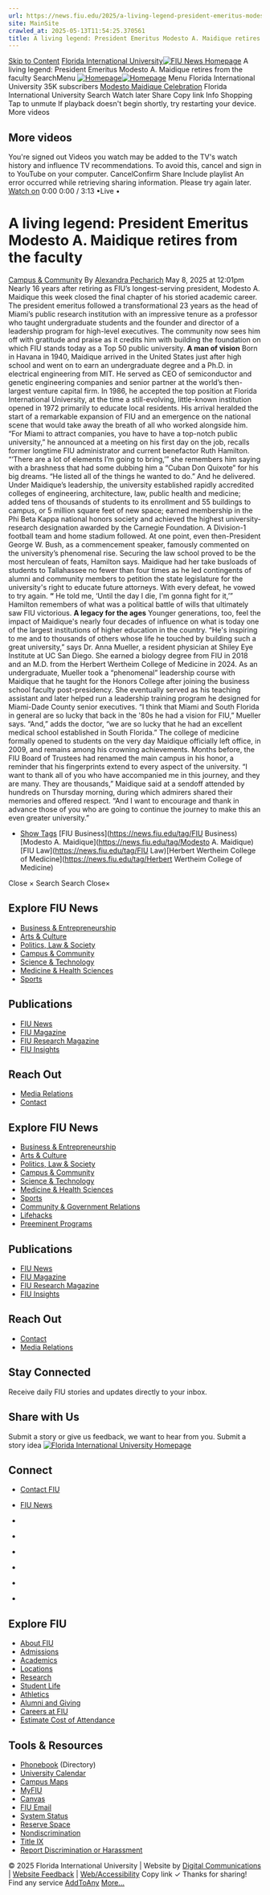 ```yaml
---
url: https://news.fiu.edu/2025/a-living-legend-president-emeritus-modesto-a-maidique-retires-from-the-faculty?utm_term=homepage
site: MainSite
crawled_at: 2025-05-13T11:54:25.370561
title: A living legend: President Emeritus Modesto A. Maidique retires from the faculty  | FIU News - Florida International University
---
```


[Skip to Content](https://news.fiu.edu/2025/a-living-legend-president-emeritus-modesto-a-maidique-retires-from-the-faculty?utm_term=homepage#main)
[Florida International University](https://www.fiu.edu/)[![FIU News Homepage](https://news.fiu.edu/_assets/images/fiu-news-logo.png)](https://news.fiu.edu/index)
A living legend: President Emeritus Modesto A. Maidique retires from the faculty 
SearchMenu
[![Homepage](https://news.fiu.edu/_assets/images/fiu-news-logo.png)![Homepage](https://news.fiu.edu/_assets/images/fiu-news-logo-mobile.png)](https://news.fiu.edu/index)
Menu
Florida International University
35K subscribers
[Modesto Maidique Celebration](https://www.youtube.com/watch?v=_zhptZSkoys)
Florida International University
Search
Watch later
Share
Copy link
Info
Shopping
Tap to unmute
If playback doesn't begin shortly, try restarting your device.
More videos
## More videos
You're signed out
Videos you watch may be added to the TV's watch history and influence TV recommendations. To avoid this, cancel and sign in to YouTube on your computer.
CancelConfirm
Share
Include playlist
An error occurred while retrieving sharing information. Please try again later.
[Watch on](https://www.youtube.com/watch?v=_zhptZSkoys&embeds_referring_euri=https%3A%2F%2Fnews.fiu.edu%2F)
0:00
0:00 / 3:13
•Live
•
[](https://www.youtube.com/watch?v=_zhptZSkoys "Watch on YouTube")
# A living legend: President Emeritus Modesto A. Maidique retires from the faculty 
[Campus & Community](https://news.fiu.edu/campus-and-community/index)
By [Alexandra Pecharich](https://news.fiu.edu/author/alexandra-pecharich)
May 8, 2025 at 12:01pm
[](https://www.addtoany.com/share#url=https%3A%2F%2Fnews.fiu.edu%2F2025%2Fa-living-legend-president-emeritus-modesto-a-maidique-retires-from-the-faculty%3Futm_term%3Dhomepage&title=A%20living%20legend%3A%20President%20Emeritus%20Modesto%20A.%20Maidique%20retires%20from%20the%20faculty%20%7C%20FIU%20News%20-%20Florida%20International%20University)
Nearly 16 years after retiring as FIU’s longest-serving president, Modesto A. Maidique this week closed the final chapter of his storied academic career.
The president emeritus followed a transformational 23 years as the head of Miami’s public research institution with an impressive tenure as a professor who taught undergraduate students and the founder and director of a leadership program for high-level executives.
The community now sees him off with gratitude and praise as it credits him with building the foundation on which FIU stands today as a Top 50 public university.
**A man of vision**
Born in Havana in 1940, Maidique arrived in the United States just after high school and went on to earn an undergraduate degree and a Ph.D. in electrical engineering from MIT. He served as CEO of semiconductor and genetic engineering companies and senior partner at the world’s then-largest venture capital firm.
In 1986, he accepted the top position at Florida International University, at the time a still-evolving, little-known institution opened in 1972 primarily to educate local residents. His arrival heralded the start of a remarkable expansion of FIU and an emergence on the national scene that would take away the breath of all who worked alongside him.
“For Miami to attract companies, you have to have a top-notch public university,” he announced at a meeting on his first day on the job, recalls former longtime FIU administrator and current benefactor Ruth Hamilton. “‘There are a lot of elements I’m going to bring,’” she remembers him saying with a brashness that had some dubbing him a “Cuban Don Quixote” for his big dreams. “He listed all of the things he wanted to do.”
And he delivered.
Under Maidique’s leadership, the university established rapidly accredited colleges of engineering, architecture, law, public health and medicine; added tens of thousands of students to its enrollment and 55 buildings to campus, or 5 million square feet of new space; earned membership in the Phi Beta Kappa national honors society and achieved the highest university-research designation awarded by the Carnegie Foundation. A Division-1 football team and home stadium followed. At one point, even then-President George W. Bush, as a commencement speaker, famously commented on the university’s phenomenal rise.
Securing the law school proved to be the most herculean of feats, Hamilton says. Maidique had her take busloads of students to Tallahassee no fewer than four times as he led contingents of alumni and community members to petition the state legislature for the university's right to educate future attorneys. With every defeat, he vowed to try again.
**“** He told me, ‘Until the day I die, I'm gonna fight for it,’” Hamilton remembers of what was a political battle of wills that ultimately saw FIU victorious.
**A legacy for the ages**
Younger generations, too, feel the impact of Maidique's nearly four decades of influence on what is today one of the largest institutions of higher education in the country.
“He's inspiring to me and to thousands of others whose life he touched by building such a great university,” says Dr. Anna Mueller, a resident physician at Shiley Eye Institute at UC San Diego. She earned a biology degree from FIU in 2018 and an M.D. from the Herbert Wertheim College of Medicine in 2024.
As an undergraduate, Mueller took a “phenomenal” leadership course with Maidique that he taught for the Honors College after joining the business school faculty post-presidency. She eventually served as his teaching assistant and later helped run a leadership training program he designed for Miami-Dade County senior executives.
“I think that Miami and South Florida in general are so lucky that back in the '80s he had a vision for FIU,” Mueller says. “And,” adds the doctor, “we are so lucky that he had an excellent medical school established in South Florida.”
The college of medicine formally opened to students on the very day Maidique officially left office, in 2009, and remains among his crowning achievements. Months before, the FIU Board of Trustees had renamed the main campus in his honor, a reminder that his fingerprints extend to every aspect of the university.
“I want to thank all of you who have accompanied me in this journey, and they are many. They are thousands,” Maidique said at a sendoff attended by hundreds on Thursday morning, during which admirers shared their memories and offered respect.
“And I want to encourage and thank in advance those of you who are going to continue the journey to make this an even greater university.”
  * [Show Tags](https://news.fiu.edu/2025/a-living-legend-president-emeritus-modesto-a-maidique-retires-from-the-faculty?utm_term=homepage)
[FIU Business](https://news.fiu.edu/tag/FIU Business)[Modesto A. Maidique](https://news.fiu.edu/tag/Modesto A. Maidique)[FIU Law](https://news.fiu.edu/tag/FIU Law)[Herbert Wertheim College of Medicine](https://news.fiu.edu/tag/Herbert Wertheim College of Medicine)


Close ×
Search
Search
Close×
## Explore FIU News
  * [Business & Entrepreneurship](https://news.fiu.edu/business-and-entrepreneurship/index)
  * [Arts & Culture](https://news.fiu.edu/arts-and-culture/index)
  * [Politics, Law & Society ](https://news.fiu.edu/politics-law-and-society/index)
  * [Campus & Community](https://news.fiu.edu/campus-and-community/index)
  * [Science & Technology](https://news.fiu.edu/science-and-technology/index)
  * [Medicine & Health Sciences](https://news.fiu.edu/medicine-and-health-sciences/index)
  * [Sports](https://news.fiu.edu/sports/index)


## Publications
  * [FIU News](https://news.fiu.edu/index)
  * [FIU Magazine](https://news.fiu.edu/magazine/index)
  * [FIU Research Magazine](https://news.fiu.edu/research-magazine/index)
  * [FIU Insights](https://news.fiu.edu/insights/)


## Reach Out
  * [Media Relations](https://news.fiu.edu/about/media-relations)
  * [Contact](https://news.fiu.edu/about/contact)


## Explore FIU News
  * [Business & Entrepreneurship](https://news.fiu.edu/business-and-entrepreneurship/index)
  * [Arts & Culture](https://news.fiu.edu/arts-and-culture/index)
  * [Politics, Law & Society](https://news.fiu.edu/politics-law-and-society/index)
  * [Campus & Community](https://news.fiu.edu/campus-and-community/index)
  * [Science & Technology](https://news.fiu.edu/science-and-technology/index)
  * [Medicine & Health Sciences](https://news.fiu.edu/medicine-and-health-sciences/index)
  * [Sports](https://news.fiu.edu/sports/index)
  * [Community & Government Relations](https://news.fiu.edu/community-and-government-relations/index)
  * [Lifehacks](https://news.fiu.edu/lifehacks/index)
  * [Preeminent Programs](https://news.fiu.edu/preeminent-programs/index)


## Publications
  * [FIU News](https://news.fiu.edu/index)
  * [FIU Magazine](https://news.fiu.edu/magazine/index)
  * [FIU Research Magazine](https://news.fiu.edu/research-magazine/index)
  * [FIU Insights](https://news.fiu.edu/insights/index.html)


## Reach Out
  * [Contact](https://news.fiu.edu/about/contact)
  * [Media Relations](https://news.fiu.edu/about/media-relations)


## Stay Connected
Receive daily FIU stories and updates directly to your inbox.
## Share with Us
Submit a story or give us feedback, we want to hear from you.
Submit a story idea
[ ![Florida International University Homepage](https://digicdn.fiu.edu/core/_assets/images/footer-logo.svg) ](https://www.fiu.edu/)
## Connect
  * [Contact FIU](https://www.fiu.edu/about/contact-us/index.html)
  * [FIU News](https://news.fiu.edu/)


  * [](https://www.instagram.com/fiuinstagram/)
  * [](https://www.linkedin.com/school/florida-international-university/)
  * [](https://www.facebook.com/floridainternational)
  * [](https://twitter.com/fiu)
  * [](https://www.youtube.com/user/FloridaInternational)
  * [](https://flickr.com/photos/fiu)


## Explore FIU
  * [About FIU](https://www.fiu.edu/about/index.html)
  * [Admissions](https://www.fiu.edu/admissions/index.html)
  * [Academics](https://www.fiu.edu/academics/index.html)
  * [Locations](https://www.fiu.edu/locations/index.html)
  * [Research](https://www.fiu.edu/research/index.html)
  * [Student Life](https://www.fiu.edu/student-life/index.html)
  * [Athletics](https://www.fiu.edu/athletics/index.html)
  * [Alumni and Giving](https://www.fiu.edu/alumni-and-giving/index.html)
  * [Careers at FIU](https://hr.fiu.edu/careers/)
  * [Estimate Cost of Attendance](https://onestop.fiu.edu/finances/estimate-your-costs/)


## Tools & Resources
  * [Phonebook](https://phonebook.fiu.edu) (Directory)
  * [University Calendar](https://calendar.fiu.edu/)
  * [Campus Maps](https://campusmaps.fiu.edu/)
  * [MyFIU](https://my.fiu.edu/)
  * [Canvas](https://canvas.fiu.edu)
  * [FIU Email](http://mail.fiu.edu/)
  * [System Status](https://fiu.service-now.com/sp?id=services_status)
  * [Reserve Space](https://centralreservations.fiu.edu/)
  * [Nondiscrimination](https://ace.fiu.edu/civil-rights/harassment-and-discrimination/)
  * [Title IX](https://ace.fiu.edu/title-ix/)
  * [Report Discrimination or Harassment](https://report.fiu.edu/)


© 2025 Florida International University  | Website by [Digital Communications](https://stratcomm.fiu.edu/digital-print/websites/) | [Website Feedback](https://webforms.fiu.edu/view.php?id=370774) | [Web/Accessibility](https://accessibility.fiu.edu/)
Copy link
✓
Thanks for sharing!
Find any service
[AddToAny](https://www.addtoany.com "Share Buttons")
[More…](https://news.fiu.edu/2025/a-living-legend-president-emeritus-modesto-a-maidique-retires-from-the-faculty?utm_term=homepage#addtoany "Show all")
